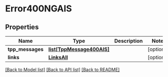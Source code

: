 # Error400NGAIS

## Properties
Name | Type | Description | Notes
------------ | ------------- | ------------- | -------------
**tpp_messages** | [**list[TppMessage400AIS]**](TppMessage400AIS.md) |  | [optional] 
**links** | [**LinksAll**](LinksAll.md) |  | [optional] 

[[Back to Model list]](../README.md#documentation-for-models) [[Back to API list]](../README.md#documentation-for-api-endpoints) [[Back to README]](../README.md)

